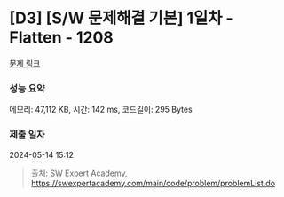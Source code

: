 # [D3] [S/W 문제해결 기본] 1일차 - Flatten - 1208 

[문제 링크](https://swexpertacademy.com/main/code/problem/problemDetail.do?contestProbId=AV139KOaABgCFAYh) 

### 성능 요약

메모리: 47,112 KB, 시간: 142 ms, 코드길이: 295 Bytes

### 제출 일자

2024-05-14 15:12



> 출처: SW Expert Academy, https://swexpertacademy.com/main/code/problem/problemList.do